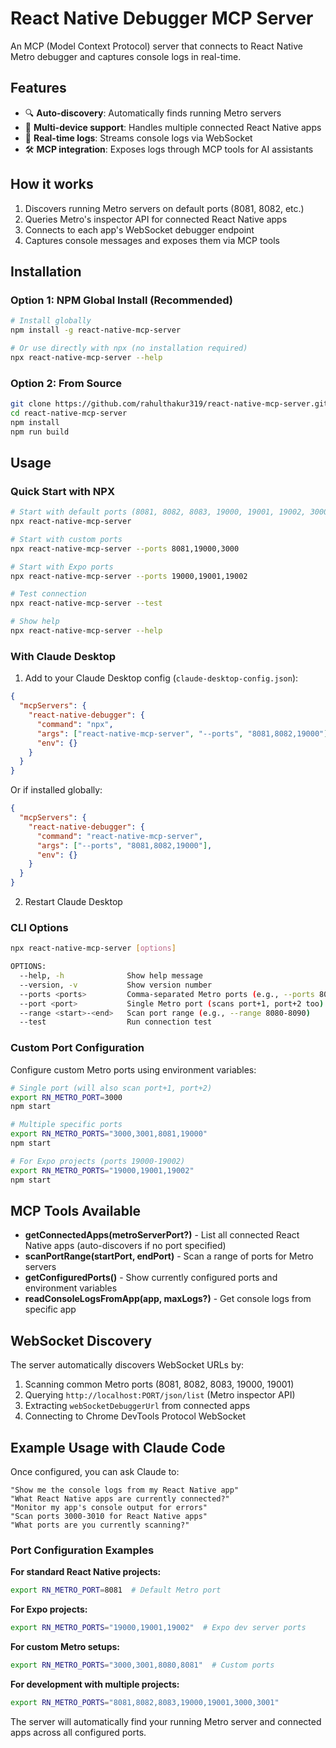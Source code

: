 # React Native Debugger MCP Server

An MCP (Model Context Protocol) server that connects to React Native Metro debugger and captures console logs in real-time.

## Features

- 🔍 **Auto-discovery**: Automatically finds running Metro servers
- 📱 **Multi-device support**: Handles multiple connected React Native apps
- 🔄 **Real-time logs**: Streams console logs via WebSocket
- 🛠️ **MCP integration**: Exposes logs through MCP tools for AI assistants

## How it works

1. Discovers running Metro servers on default ports (8081, 8082, etc.)
2. Queries Metro's inspector API for connected React Native apps
3. Connects to each app's WebSocket debugger endpoint
4. Captures console messages and exposes them via MCP tools

## Installation

### Option 1: NPM Global Install (Recommended)

```bash
# Install globally
npm install -g react-native-mcp-server

# Or use directly with npx (no installation required)
npx react-native-mcp-server --help
```

### Option 2: From Source

```bash
git clone https://github.com/rahulthakur319/react-native-mcp-server.git
cd react-native-mcp-server
npm install
npm run build
```

## Usage

### Quick Start with NPX

```bash
# Start with default ports (8081, 8082, 8083, 19000, 19001, 19002, 3000, 3001)
npx react-native-mcp-server

# Start with custom ports
npx react-native-mcp-server --ports 8081,19000,3000

# Start with Expo ports
npx react-native-mcp-server --ports 19000,19001,19002

# Test connection
npx react-native-mcp-server --test

# Show help
npx react-native-mcp-server --help
```

### With Claude Desktop

1. Add to your Claude Desktop config (`claude-desktop-config.json`):

```json
{
  "mcpServers": {
    "react-native-debugger": {
      "command": "npx",
      "args": ["react-native-mcp-server", "--ports", "8081,8082,19000"],
      "env": {}
    }
  }
}
```

Or if installed globally:

```json
{
  "mcpServers": {
    "react-native-debugger": {
      "command": "react-native-mcp-server",
      "args": ["--ports", "8081,8082,19000"],
      "env": {}
    }
  }
}
```

2. Restart Claude Desktop

### CLI Options

```bash
npx react-native-mcp-server [options]

OPTIONS:
  --help, -h              Show help message
  --version, -v           Show version number
  --ports <ports>         Comma-separated Metro ports (e.g., --ports 8081,8082,19000)
  --port <port>           Single Metro port (scans port+1, port+2 too)
  --range <start>-<end>   Scan port range (e.g., --range 8080-8090)
  --test                  Run connection test
```

### Custom Port Configuration

Configure custom Metro ports using environment variables:

```bash
# Single port (will also scan port+1, port+2)
export RN_METRO_PORT=3000
npm start

# Multiple specific ports
export RN_METRO_PORTS="3000,3001,8081,19000"
npm start

# For Expo projects (ports 19000-19002)
export RN_METRO_PORTS="19000,19001,19002"
npm start
```

## MCP Tools Available

- **getConnectedApps(metroServerPort?)** - List all connected React Native apps (auto-discovers if no port specified)
- **scanPortRange(startPort, endPort)** - Scan a range of ports for Metro servers
- **getConfiguredPorts()** - Show currently configured ports and environment variables
- **readConsoleLogsFromApp(app, maxLogs?)** - Get console logs from specific app

## WebSocket Discovery

The server automatically discovers WebSocket URLs by:
1. Scanning common Metro ports (8081, 8082, 8083, 19000, 19001)
2. Querying `http://localhost:PORT/json/list` (Metro inspector API)
3. Extracting `webSocketDebuggerUrl` from connected apps
4. Connecting to Chrome DevTools Protocol WebSocket

## Example Usage with Claude Code

Once configured, you can ask Claude to:

```
"Show me the console logs from my React Native app"
"What React Native apps are currently connected?"
"Monitor my app's console output for errors"
"Scan ports 3000-3010 for React Native apps"
"What ports are you currently scanning?"
```

### Port Configuration Examples

**For standard React Native projects:**
```bash
export RN_METRO_PORT=8081  # Default Metro port
```

**For Expo projects:**
```bash
export RN_METRO_PORTS="19000,19001,19002"  # Expo dev server ports
```

**For custom Metro setups:**
```bash
export RN_METRO_PORTS="3000,3001,8080,8081"  # Custom ports
```

**For development with multiple projects:**
```bash
export RN_METRO_PORTS="8081,8082,8083,19000,19001,3000,3001"
```

The server will automatically find your running Metro server and connected apps across all configured ports.